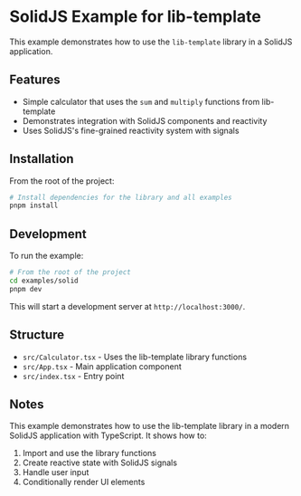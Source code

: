 # SolidJS Example for lib-template

This example demonstrates how to use the `lib-template` library in a SolidJS application.

## Features

- Simple calculator that uses the `sum` and `multiply` functions from lib-template
- Demonstrates integration with SolidJS components and reactivity
- Uses SolidJS's fine-grained reactivity system with signals

## Installation

From the root of the project:

```bash
# Install dependencies for the library and all examples
pnpm install
```

## Development

To run the example:

```bash
# From the root of the project
cd examples/solid
pnpm dev
```

This will start a development server at `http://localhost:3000/`.

## Structure

- `src/Calculator.tsx` - Uses the lib-template library functions
- `src/App.tsx` - Main application component
- `src/index.tsx` - Entry point

## Notes

This example demonstrates how to use the lib-template library in a modern SolidJS application with TypeScript. It shows how to:

1. Import and use the library functions
2. Create reactive state with SolidJS signals
3. Handle user input
4. Conditionally render UI elements
